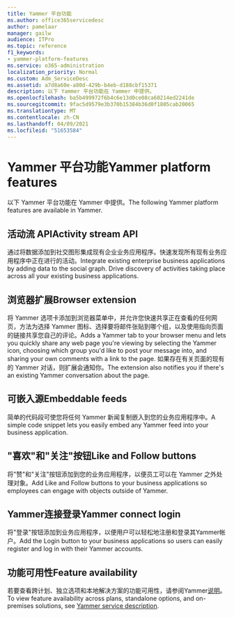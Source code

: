 ```yaml
---
title: Yammer 平台功能
ms.author: office365servicedesc
author: pamelaar
manager: gailw
audience: ITPro
ms.topic: reference
f1_keywords:
- yammer-platform-features
ms.service: o365-administration
localization_priority: Normal
ms.custom: Adm_ServiceDesc
ms.assetid: a7d8a60e-a80d-429b-b4eb-d188cbf15371
description: 以下 Yammer 平台功能在 Yammer 中提供。
ms.openlocfilehash: ba5b499972f6b4c6e13d0ce08ca60214ed2241de
ms.sourcegitcommit: 9fac5d9579e3b370b15384b36d0f1805cab20065
ms.translationtype: MT
ms.contentlocale: zh-CN
ms.lasthandoff: 04/09/2021
ms.locfileid: "51653584"
---
```

# <a name="yammer-platform-features"></a><span data-ttu-id="9f6b8-103">Yammer 平台功能</span><span class="sxs-lookup"><span data-stu-id="9f6b8-103">Yammer platform features</span></span>

<span data-ttu-id="9f6b8-104">以下 Yammer 平台功能在 Yammer 中提供。</span><span class="sxs-lookup"><span data-stu-id="9f6b8-104">The following Yammer platform features are available in Yammer.</span></span>
 
## <a name="activity-stream-api"></a><span data-ttu-id="9f6b8-105">活动流 API</span><span class="sxs-lookup"><span data-stu-id="9f6b8-105">Activity stream API</span></span>

<span data-ttu-id="9f6b8-p101">通过将数据添加到社交图形集成现有企业业务应用程序。快速发现所有现有业务应用程序中正在进行的活动。</span><span class="sxs-lookup"><span data-stu-id="9f6b8-p101">Integrate existing enterprise business applications by adding data to the social graph. Drive discovery of activities taking place across all your existing business applications.</span></span>
  
## <a name="browser-extension"></a><span data-ttu-id="9f6b8-108">浏览器扩展</span><span class="sxs-lookup"><span data-stu-id="9f6b8-108">Browser extension</span></span>

<span data-ttu-id="9f6b8-109">将 Yammer 选项卡添加到浏览器菜单中，并允许您快速共享正在查看的任何网页，方法为选择 Yammer 图标、选择要将邮件张贴到哪个组，以及使用指向页面的链接共享您自己的评论。</span><span class="sxs-lookup"><span data-stu-id="9f6b8-109">Adds a Yammer tab to your browser menu and lets you quickly share any web page you're viewing by selecting the Yammer icon, choosing which group you'd like to post your message into, and sharing your own comments with a link to the page.</span></span> <span data-ttu-id="9f6b8-110">如果存在有关页面的现有的 Yammer 对话，则扩展会通知你。</span><span class="sxs-lookup"><span data-stu-id="9f6b8-110">The extension also notifies you if there's an existing Yammer conversation about the page.</span></span> 

## <a name="embeddable-feeds"></a><span data-ttu-id="9f6b8-111">可嵌入源</span><span class="sxs-lookup"><span data-stu-id="9f6b8-111">Embeddable feeds</span></span>

<span data-ttu-id="9f6b8-112">简单的代码段可使您将任何 Yammer 新闻复制嵌入到您的业务应用程序中。</span><span class="sxs-lookup"><span data-stu-id="9f6b8-112">A simple code snippet lets you easily embed any Yammer feed into your business application.</span></span>
  
## <a name="like-and-follow-buttons"></a><span data-ttu-id="9f6b8-113">"喜欢"和"关注"按钮</span><span class="sxs-lookup"><span data-stu-id="9f6b8-113">Like and Follow buttons</span></span>

<span data-ttu-id="9f6b8-114">将"赞"和"关注"按钮添加到您的业务应用程序，以便员工可以在 Yammer 之外处理对象。</span><span class="sxs-lookup"><span data-stu-id="9f6b8-114">Add Like and Follow buttons to your business applications so employees can engage with objects outside of Yammer.</span></span>
  
## <a name="yammer-connect-login"></a><span data-ttu-id="9f6b8-115">Yammer连接登录</span><span class="sxs-lookup"><span data-stu-id="9f6b8-115">Yammer connect login</span></span>

<span data-ttu-id="9f6b8-116">将"登录"按钮添加到业务应用程序，以便用户可以轻松地注册和登录其Yammer帐户。</span><span class="sxs-lookup"><span data-stu-id="9f6b8-116">Add the Login button to your business applications so users can easily register and log in with their Yammer accounts.</span></span>

## <a name="feature-availability"></a><span data-ttu-id="9f6b8-117">功能可用性</span><span class="sxs-lookup"><span data-stu-id="9f6b8-117">Feature availability</span></span>

<span data-ttu-id="9f6b8-118">若要查看跨计划、独立选项和本地解决方案的功能可用性，请参阅Yammer[说明](yammer-service-description.md)。</span><span class="sxs-lookup"><span data-stu-id="9f6b8-118">To view feature availability across plans, standalone options, and on-premises solutions, see [Yammer service description](yammer-service-description.md).</span></span>
  

